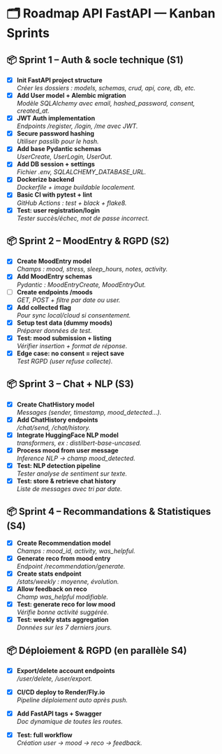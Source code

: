 # 🗂️ Roadmap API FastAPI — Kanban Sprints

## 📦 Sprint 1 – Auth & socle technique (S1)

- [x] **Init FastAPI project structure**  
  _Créer les dossiers : models, schemas, crud, api, core, db, etc._
- [x] **Add User model + Alembic migration**  
  _Modèle SQLAlchemy avec email, hashed_password, consent, created_at._
- [x] **JWT Auth implementation**  
  _Endpoints /register, /login, /me avec JWT._
- [x] **Secure password hashing**  
  _Utiliser passlib pour le hash._
- [x] **Add base Pydantic schemas**  
  _UserCreate, UserLogin, UserOut._
- [x] **Add DB session + settings**  
  _Fichier .env, SQLALCHEMY_DATABASE_URL._
- [x] **Dockerize backend**  
  _Dockerfile + image buildable localement._
- [x] **Basic CI with pytest + lint**  
  _GitHub Actions : test + black + flake8._
- [x] **Test: user registration/login**  
  _Tester succès/échec, mot de passe incorrect._

## 📦 Sprint 2 – MoodEntry & RGPD (S2)

- [x] **Create MoodEntry model**  
  _Champs : mood, stress, sleep_hours, notes, activity._
- [x] **Add MoodEntry schemas**  
  _Pydantic : MoodEntryCreate, MoodEntryOut._
- [ ] **Create endpoints /moods**  
  _GET, POST + filtre par date ou user._
- [x] **Add collected flag**  
  _Pour sync local/cloud si consentement._
- [x] **Setup test data (dummy moods)**  
  _Préparer données de test._
- [x] **Test: mood submission + listing**  
  _Vérifier insertion + format de réponse._
- [x] **Edge case: no consent = reject save**  
  _Test RGPD (user refuse collecte)._

## 📦 Sprint 3 – Chat + NLP (S3)

- [x] **Create ChatHistory model**  
  _Messages (sender, timestamp, mood_detected…)._
- [x] **Add ChatHistory endpoints**  
  _/chat/send, /chat/history._
- [x] **Integrate HuggingFace NLP model**  
  _transformers, ex : distilbert-base-uncased._
- [x] **Process mood from user message**  
  _Inference NLP → champ mood_detected._
- [x] **Test: NLP detection pipeline**  
  _Tester analyse de sentiment sur texte._
- [x] **Test: store & retrieve chat history**  
  _Liste de messages avec tri par date._

## 📦 Sprint 4 – Recommandations & Statistiques (S4)

- [x] **Create Recommendation model**  
  _Champs : mood_id, activity, was_helpful._
- [x] **Generate reco from mood entry**  
  _Endpoint /recommendation/generate._
- [x] **Create stats endpoint**  
  _/stats/weekly : moyenne, évolution._
- [x] **Allow feedback on reco**  
  _Champ was_helpful modifiable._
- [x] **Test: generate reco for low mood**  
  _Vérifie bonne activité suggérée._
- [x] **Test: weekly stats aggregation**  
  _Données sur les 7 derniers jours._

## 📦 Déploiement & RGPD (en parallèle S4)

- [x] **Export/delete account endpoints**  
  _/user/delete, /user/export._
- [x] **CI/CD deploy to Render/Fly.io**  
  _Pipeline déploiement auto après push._
- [x] **Add FastAPI tags + Swagger**  
  _Doc dynamique de toutes les routes._
- [x] **Test: full workflow**  
  _Création user → mood → reco → feedback._

